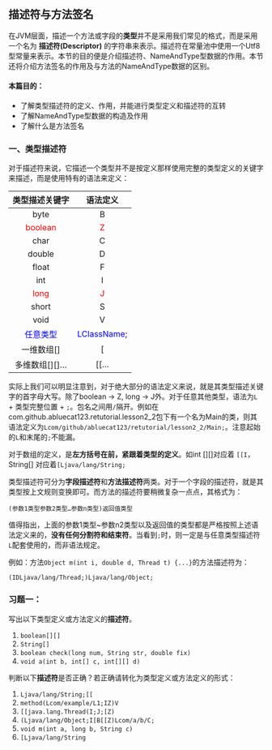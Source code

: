 ## 描述符与方法签名
在JVM层面，描述一个方法或字段的**类型**并不是采用我们常见的格式，而是采用一个名为 **描述符(Descriptor)** 的字符串来表示。描述符在常量池中使用一个Utf8型常量来表示。本节的目的便是介绍描述符、NameAndType型数据的作用。本节还将介绍方法签名的作用及与方法的NameAndType数据的区别。

#### 本篇目的：
* 了解类型描述符的定义、作用，并能进行类型定义和描述符的互转
* 了解NameAndType型数据的构造及作用
* 了解什么是方法签名

### 一、类型描述符
对于描述符来说，它描述一个类型并不是按定义那样使用完整的类型定义的关键字来描述，而是使用特有的语法来定义：

| 类型描述关键字 | 语法定义 |
|:----------:|:------------:|
| byte       | B            |
|<font color="red">boolean</font> | <font color="red">Z</font>            |
| char       | C            |
| double     | D            |
| float      | F            |
| int        | I            |
| <font color="red">long</font>       | <font color="red">J</font>            |
| short      | S            |
| void       | V            |
| <font color="blue">任意类型</font>       | <font color="blue">LClassName;</font>            |
| 一维数组[]       | [            |
| 多维数组[][]…     | [[…            |

实际上我们可以明显注意到，对于绝大部分的语法定义来说，就是其类型描述关键字的首字母大写。除了boolean -> Z, long -> J外。对于任意其他类型，语法为`L` + 类型完整位置 + `;`。包名之间用`/`隔开。例如在com.github.abluecat123.retutorial.lesson2_2包下有一个名为Main的类，则其语法定义为`Lcom/github/abluecat123/retutorial/lesson2_2/Main;`。注意起始的`L`和末尾的`;`不能漏。

对于数组的定义，是**左方括号在前，紧跟着类型的定义**。如int [][]对应着 `[[I`，String[] 对应着`[Ljava/lang/String;`

类型描述符可分为**字段描述符**和**方法描述符**两类。对于一个字段的描述符，就是其类型按上文规则变换即可。而方法的描述符要稍微复杂一点点，其格式为：

`(参数1类型参数2类型…参数n类型)返回值类型`

值得指出，上面的参数1类型~参数n2类型以及返回值的类型都是严格按照上述语法定义来的，**没有任何分割符和结束符**。当看到`;`时，则一定是与任意类型描述符`L`配套使用的，而非语法规定。

例如：方法`Object m(int i, double d, Thread t) {...}`的方法描述符为：

`(IDLjava/lang/Thread;)Ljava/lang/Object;`



### 习题一：
写出以下类型定义或方法定义的**描述符**。
1. `boolean[][]`
2. `String[]`
3. `boolean check(long num, String str, double fix)`
4. `void a(int b, int[] c, int[][] d)`

判断以下**描述符**是否正确？若正确请转化为类型定义或方法定义的形式：
1. `Ljava/lang/String;[[`
2. `method(Lcom/example/L1;IZ)V`
3. `[[java.lang.Thread(I;J;[Z)`
4. `(Ljava/lang/Object;I[B[[Z)Lcom/a/b/C;`
5. `void m(int a, long b, String c)`
6. `[Ljava/lang/String`